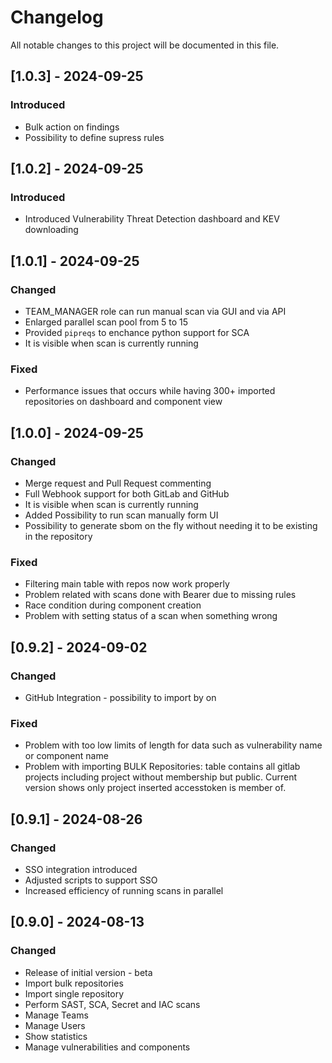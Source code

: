 # Changelog

All notable changes to this project will be documented in this file.

## [1.0.3] - 2024-09-25

### Introduced
- Bulk action on findings
- Possibility to define supress rules


## [1.0.2] - 2024-09-25

### Introduced
- Introduced Vulnerability Threat Detection dashboard and KEV downloading


## [1.0.1] - 2024-09-25

### Changed
- TEAM_MANAGER role can run manual scan via GUI and via API
- Enlarged parallel scan pool from 5 to 15
- Provided `pipreqs` to enchance python support for SCA
- It is visible when scan is currently running


### Fixed
- Performance issues that occurs while having 300+ imported repositories on dashboard and component view



## [1.0.0] - 2024-09-25

### Changed
- Merge request and Pull Request commenting
- Full Webhook support for both GitLab and GitHub
- It is visible when scan is currently running
- Added Possibility to run scan manually form UI
- Possibility to generate sbom on the fly without needing it to be existing in the repository

### Fixed
- Filtering main table with repos now work properly
- Problem related with scans done with Bearer due to missing rules
- Race condition during component creation
- Problem with setting status of a scan when something wrong


## [0.9.2] - 2024-09-02

### Changed
- GitHub Integration - possibility to import by on

### Fixed
- Problem with too low limits of length for data such as vulnerability name or component name
- Problem with importing BULK Repositories: table contains all gitlab projects including project without membership but public. Current version shows only project inserted accesstoken is member of.

## [0.9.1] - 2024-08-26
### Changed
- SSO integration introduced
- Adjusted scripts to support SSO
- Increased efficiency of running scans in parallel 

## [0.9.0] - 2024-08-13
### Changed
- Release of initial version - beta
- Import bulk repositories
- Import single repository
- Perform SAST, SCA, Secret and IAC scans
- Manage Teams
- Manage Users
- Show statistics
- Manage vulnerabilities and components

